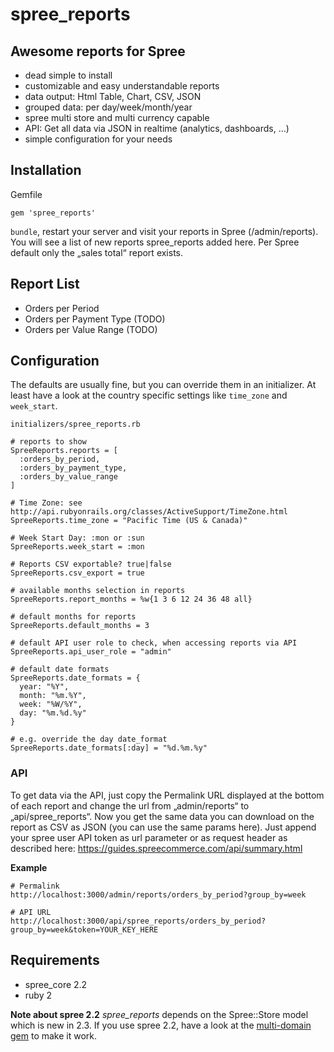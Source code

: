# spree_reports

## Awesome reports for Spree

- dead simple to install
- customizable and easy understandable reports
- data output: Html Table, Chart, CSV, JSON
- grouped data: per day/week/month/year
- spree multi store and multi currency capable
- API: Get all data via JSON in realtime (analytics, dashboards, …)
- simple configuration for your needs

## Installation

Gemfile

    gem 'spree_reports'


`bundle`, restart your server and visit your reports in Spree (/admin/reports). You will see a list of new reports spree_reports added here. Per Spree default only the „sales total“ report exists.

## Report List

- Orders per Period
- Orders per Payment Type (TODO)
- Orders per Value Range (TODO)

## Configuration

The defaults are usually fine, but you can override them in an initializer. At least have a look at the country specific settings like `time_zone` and `week_start`.

`initializers/spree_reports.rb`

    # reports to show
    SpreeReports.reports = [
      :orders_by_period,
      :orders_by_payment_type,
      :orders_by_value_range
    ]
    
    # Time Zone: see http://api.rubyonrails.org/classes/ActiveSupport/TimeZone.html
    SpreeReports.time_zone = "Pacific Time (US & Canada)"
    
    # Week Start Day: :mon or :sun
    SpreeReports.week_start = :mon 
    
    # Reports CSV exportable? true|false
    SpreeReports.csv_export = true
    
    # available months selection in reports
    SpreeReports.report_months = %w{1 3 6 12 24 36 48 all}
    
    # default months for reports
    SpreeReports.default_months = 3
    
    # default API user role to check, when accessing reports via API
    SpreeReports.api_user_role = "admin"
    
    # default date formats
    SpreeReports.date_formats = {
      year: "%Y",
      month: "%m.%Y",
      week: "%W/%Y",
      day: "%m.%d.%y"
    }
    
    # e.g. override the day date_format
    SpreeReports.date_formats[:day] = "%d.%m.%y"


### API

To get data via the API, just copy the Permalink URL displayed at the bottom of each report and change the url from „admin/reports“ to „api/spree_reports“. Now you get the same data you can download on the report as CSV as JSON (you can use the same params here). Just append your spree user API token as url parameter or as request header as described here: https://guides.spreecommerce.com/api/summary.html

**Example**
    
    # Permalink
    http://localhost:3000/admin/reports/orders_by_period?group_by=week
    
    # API URL
    http://localhost:3000/api/spree_reports/orders_by_period?group_by=week&token=YOUR_KEY_HERE

## Requirements

- spree_core 2.2
- ruby 2

**Note about spree 2.2**
_spree\_reports_ depends on the Spree::Store model which is new in 2.3. If you use spree 2.2, have a look at the [multi-domain gem](https://github.com/spree-contrib/spree-multi-domain/tree/2-2-stable) to make it work.